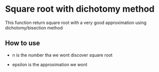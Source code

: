# Square root with dichotomy method
This function return square root with a very good approximation using dichotomy/bisection method
## How to use 
- n is the number tha we wont discover square root

- epsilon is the approximation we wont
